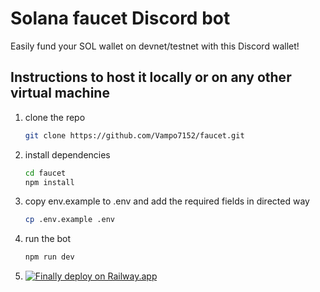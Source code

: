 # Solana faucet Discord bot

Easily fund your SOL wallet on devnet/testnet with this Discord wallet!

## Instructions to host it locally or on any other virtual machine

1. clone the repo

    ```sh
    git clone https://github.com/Vampo7152/faucet.git
    ```

2. install dependencies

    ```sh
    cd faucet
    npm install
    ```

3. copy env.example to .env and add the required fields in directed way
    ```sh
    cp .env.example .env
    ```

4. run the bot

    ```sh
    npm run dev
    ```

5. [![Finally deploy on Railway.app](https://railway.app/button.svg)](https://railway.app/new/template/aebKfI?referralCode=vamp)